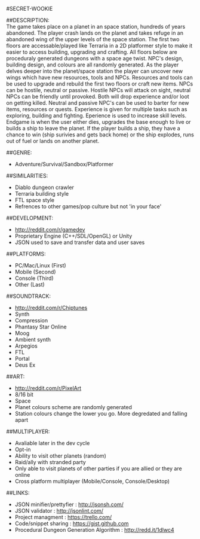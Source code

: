 #SECRET-WOOKIE

##DESCRIPTION:  
The game takes place on a planet in an space station, hundreds of years abandoned. The player crash lands on the planet and takes refuge in an abandoned wing of the upper levels of the space station. 
The first two floors are accessable/played like Terraria in a 2D platformer style to make it easier to access building, upgrading and crafting. All floors below are proceduraly generated dungeons with a space age twist. 
NPC's design, building design, and colours are all randomly generated. As the player delves deeper into the planet/space station the player can uncover new wings which have new resources, tools and NPCs. 
Resources and tools can be used to upgrade and rebuild the first two floors or craft new items. 
NPCs can be hostile, neutral or passive. Hostile NPCs will attack on sight, neutral NPCs can be friendly until provoked. Both will drop experience and/or loot on getting killed. Neutral and passive NPC's can be used to barter for new items, resources or quests. 
Experience is given for multiple tasks such as exploring, building and fighting. Eperience is used to increase skill levels. 
Endgame is when the user either dies, upgrades the base enough to live or builds a ship to leave the planet. If the player builds a ship, they have a chance to win (ship surivies and gets back home) or the ship explodes, runs out of fuel or lands on another planet.

##GENRE:      
- Adventure/Survival/Sandbox/Platformer

##SIMILARITIES:
- Diablo dungeon crawler
- Terraria building style
- FTL space style
- Refrences to other games/pop culture but not 'in your face'

##DEVELOPMENT:
- http://reddit.com/r/gamedev
- Proprietary Engine (C++/SDL/OpenGL) or Unity
- JSON used to save and transfer data and user saves

##PLATFORMS:
- PC/Mac/Linux (First)
- Mobile (Second)
- Console (Third)
- Other (Last)

##SOUNDTRACK:
- http://reddit.com/r/Chiptunes
- Synth
- Compression
- Phantasy Star Online
- Moog
- Ambient synth
- Arpegios
- FTL
- Portal
- Deus Ex

##ART:
- http://reddit.com/r/PixelArt
- 8/16 bit
- Space
- Planet colours scheme are randomly generated
- Station colours change the lower you go. More degredated and falling apart

##MULTIPLAYER:
- Avaliable later in the dev cycle
- Opt-in
- Ability to visit other planets (random)
- Raid/ally with stranded party
- Only able to visit planets of other parties if you are allied or they are online
- Cross platform multiplayer (Mobile/Console, Console/Desktop)

##LINKS:
- JSON minifier/prettyfier : http://jsonsh.com/
- JSON validator : http://jsonlint.com/
- Project managment : https://trello.com/
- Code/snippet sharing : https://gist.github.com
- Procedural Dungeon Generation Algorithm : http://redd.it/1dlwc4
